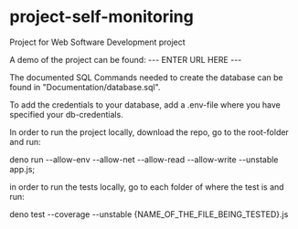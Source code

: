 # project-self-monitoring
Project for Web Software Development project

A demo of the project can be found: --- ENTER URL HERE ---

The documented SQL Commands needed to create the database can be found in "Documentation/database.sql".

To add the credentials to your database, add a .env-file where you have specified your db-credentials.

In order to run the project locally, download the repo, go to the root-folder and run:

deno run --allow-env --allow-net --allow-read --allow-write --unstable app.js;

in order to run the tests locally, go to each folder of where the test is and run:

deno test --coverage --unstable {NAME_OF_THE_FILE_BEING_TESTED}.js